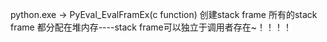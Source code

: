 python.exe -> PyEval_EvalFramEx(c function) 创建stack frame
所有的stack frame 都分配在堆内存----stack frame可以独立于调用者存在~！！！！